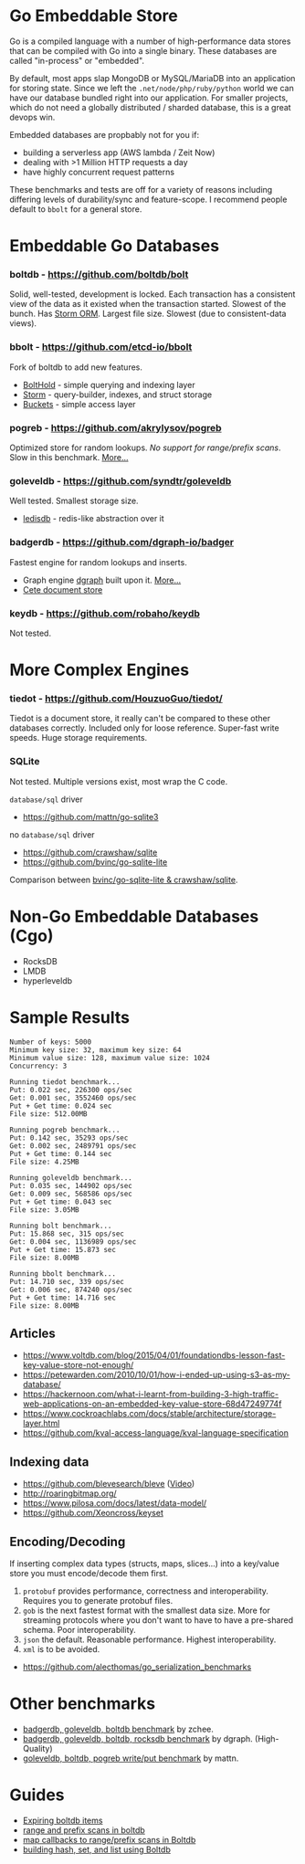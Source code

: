Go Embeddable Store
============

Go is a compiled language with a number of high-performance data stores  that can be compiled with Go into a single binary. These databases are called "in-process" or "embedded".

By default, most apps slap MongoDB or MySQL/MariaDB into an application for storing state. Since we left the `.net/node/php/ruby/python` world we can have our database bundled right into our application. For smaller projects, which do not need a globally distributed / sharded database, this is a great devops win.

Embedded databases are propbably not for you if:

- building a serverless app (AWS lambda / Zeit Now)
- dealing with >1 Million HTTP requests a day
- have highly concurrent request patterns

These benchmarks and tests are off for a variety of reasons including differing levels of durability/sync and feature-scope. I recommend people default to `bbolt` for a general store.

# Embeddable Go Databases

### boltdb - https://github.com/boltdb/bolt

Solid, well-tested, development is locked. Each transaction has a consistent view of the data as it existed when the transaction started. Slowest of the bunch. Has [Storm ORM](https://github.com/asdine/storm). Largest file size. Slowest (due to consistent-data views).

### bbolt - https://github.com/etcd-io/bbolt

Fork of boltdb to add new features.

- [BoltHold](https://github.com/timshannon/bolthold/) - simple querying and indexing layer
- [Storm](https://github.com/asdine/storm/) - query-builder, indexes, and struct storage
- [Buckets](https://github.com/joyrexus/buckets) - simple access layer

### pogreb - https://github.com/akrylysov/pogreb

Optimized store for random lookups. *No support for range/prefix scans*. Slow in this benchmark. [More...](https://artem.krylysov.com/blog/2018/03/24/pogreb-key-value-store/)

### goleveldb - https://github.com/syndtr/goleveldb

Well tested. Smallest storage size.

- [ledisdb](http://ledisdb.com/) - redis-like abstraction over it

### badgerdb - https://github.com/dgraph-io/badger

Fastest engine for random lookups and inserts.

- Graph engine [dgraph](https://github.com/dgraph-io/dgraph) built upon it. [More...](https://blog.dgraph.io/post/badger/)
- [Cete document store](https://github.com/1lann/cete)

### keydb - https://github.com/robaho/keydb

Not tested.

# More Complex Engines

### tiedot - https://github.com/HouzuoGuo/tiedot/

Tiedot is a document store, it really can't be compared to these other databases correctly. Included only for loose reference. Super-fast write speeds. Huge storage requirements.

### SQLite

Not tested. Multiple versions exist, most wrap the C code.

`database/sql` driver
- https://github.com/mattn/go-sqlite3

no `database/sql` driver
- https://github.com/crawshaw/sqlite
- https://github.com/bvinc/go-sqlite-lite


Comparison between [bvinc/go-sqlite-lite & crawshaw/sqlite](https://www.reddit.com/r/golang/comments/96yd0t/gosqlitelite_a_new_light_weight_sqlite_package/e44eoym/).

# Non-Go Embeddable Databases (Cgo)

- RocksDB
- LMDB
- hyperleveldb


# Sample Results

    Number of keys: 5000
    Minimum key size: 32, maximum key size: 64
    Minimum value size: 128, maximum value size: 1024
    Concurrency: 3

    Running tiedot benchmark...
    Put: 0.022 sec, 226300 ops/sec
    Get: 0.001 sec, 3552460 ops/sec
    Put + Get time: 0.024 sec
    File size: 512.00MB

    Running pogreb benchmark...
    Put: 0.142 sec, 35293 ops/sec
    Get: 0.002 sec, 2489791 ops/sec
    Put + Get time: 0.144 sec
    File size: 4.25MB

    Running goleveldb benchmark...
    Put: 0.035 sec, 144902 ops/sec
    Get: 0.009 sec, 568586 ops/sec
    Put + Get time: 0.043 sec
    File size: 3.05MB

    Running bolt benchmark...
    Put: 15.868 sec, 315 ops/sec
    Get: 0.004 sec, 1136989 ops/sec
    Put + Get time: 15.873 sec
    File size: 8.00MB

    Running bbolt benchmark...
    Put: 14.710 sec, 339 ops/sec
    Get: 0.006 sec, 874240 ops/sec
    Put + Get time: 14.716 sec
    File size: 8.00MB


## Articles

- https://www.voltdb.com/blog/2015/04/01/foundationdbs-lesson-fast-key-value-store-not-enough/
- https://petewarden.com/2010/10/01/how-i-ended-up-using-s3-as-my-database/
- https://hackernoon.com/what-i-learnt-from-building-3-high-traffic-web-applications-on-an-embedded-key-value-store-68d47249774f
- https://www.cockroachlabs.com/docs/stable/architecture/storage-layer.html
- https://github.com/kval-access-language/kval-language-specification

## Indexing data

- https://github.com/blevesearch/bleve ([Video](https://www.youtube.com/watch?v=OynPw4aOlV0))
- http://roaringbitmap.org/
- https://www.pilosa.com/docs/latest/data-model/
- https://github.com/Xeoncross/keyset

## Encoding/Decoding

If inserting complex data types (structs, maps, slices...) into a key/value store you must encode/decode them first.

1. `protobuf` provides performance, correctness and interoperability. Requires you to generate protobuf files.
2. `gob` is the next fastest format with the smallest data size. More for streaming protocols where you don't want to have to have a pre-shared schema. Poor interoperability.
2. `json` the default. Reasonable performance. Highest interoperability.
3. `xml` is to be avoided.

- https://github.com/alecthomas/go_serialization_benchmarks


# Other benchmarks

- [badgerdb, goleveldb, boltdb benchmark](https://github.com/zchee/go-benchmarks/blob/master/db/db_bench_test.go) by zchee.
- [badgerdb, goleveldb, boltdb, rocksdb benchmark](https://github.com/dgraph-io/badger-bench) by dgraph. (High-Quality)
- [goleveldb, boltdb, pogreb write/put benchmark](https://gist.github.com/mattn/3990033f7bc8a57cd5b86edefb254332) by mattn.

# Guides

- [Expiring boltdb items](http://178.62.97.106/expiring-boltdb-items/)
- [range and prefix scans in boltdb](https://bl.ocks.org/joyrexus/22c3ef0984ed957f54b9)
- [map callbacks to range/prefix scans in Boltdb](https://github.com/joyrexus/buckets/blob/master/rangescan.go)
- [building hash, set, and list using Boltdb](https://github.com/xyproto/simplebolt/blob/master/simplebolt.go)
